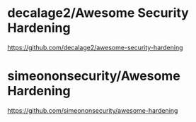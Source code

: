 # decalage2/Awesome Security Hardening
https://github.com/decalage2/awesome-security-hardening

# simeononsecurity/Awesome Hardening
https://github.com/simeononsecurity/awesome-hardening



